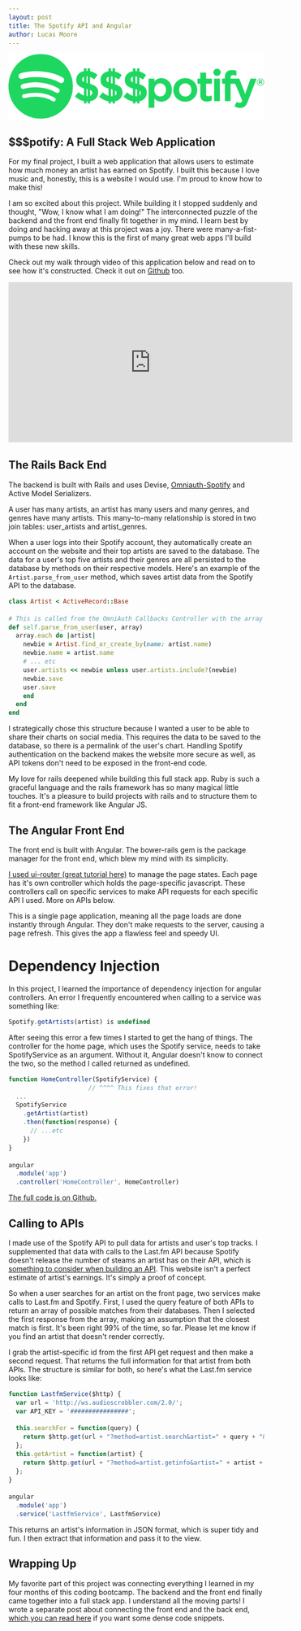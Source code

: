 ```yaml
---
layout: post
title: The Spotify API and Angular
author: Lucas Moore
---
```


![spotify logo](/assets/logo.png)

## $$$potify: A Full Stack Web Application

For my final project, I built a web application that allows users to estimate how much money an artist has earned on Spotify. I built this because I love music and, honestly, this is a website I would use. I'm proud to know how to make this!

I am so excited about this project. While building it I stopped suddenly and thought, "Wow, I know what I am doing!" The interconnected puzzle of the backend and the front end finally fit together in my mind. I learn best by doing and hacking away at this project was a joy. There were many-a-fist-pumps to be had. I know this is the first of many great web apps I'll build with these new skills.

Check out my walk through video of this application below and read on to see how it's constructed. Check it out on [Github](https://github.com/TheLucasMoore/rails-angular-final-project) too.

<iframe width="560" height="315" src="https://www.youtube.com/embed/Hh2tm5K1kvc" frameborder="0" allowfullscreen></iframe>

## The Rails Back End

The backend is built with Rails and uses Devise, [Omniauth-Spotify](https://github.com/icoretech/omniauth-spotify) and Active Model Serializers. 

A user has many artists, an artist has many users and many genres, and genres have many artists. This many-to-many relationship is stored in two join tables: user_artists and artist_genres.

When a user logs into their Spotify account, they automatically create an account on the website and their top artists are saved to the database. The data for a user's top five artists and their genres are all persisted to the database by methods on their respective models. Here's an example of the <code>Artist.parse_from_user</code> method, which saves artist data from the Spotify API to the database.

```ruby
class Artist < ActiveRecord::Base

# This is called from the OmniAuth Callbacks Controller with the array of top artists
def self.parse_from_user(user, array)
  array.each do |artist|
    newbie = Artist.find_or_create_by(name: artist.name)
    newbie.name = artist.name
    # ... etc
    user.artists << newbie unless user.artists.include?(newbie)
    newbie.save
    user.save
    end
  end
end
```
I strategically chose this structure because I wanted a user to be able to share their charts on social media. This requires the data to be saved to the database, so there is a permalink of the user's chart. Handling Spotify authentication on the backend makes the website more secure as well, as API tokens don't need to be exposed in the front-end code. 

My love for rails deepened while building this full stack app. Ruby is such a graceful language and the rails framework has so many magical little touches. It's a pleasure to build projects with rails and to structure them to fit a front-end framework like Angular JS.

## The Angular Front End

The front end is built with Angular. The bower-rails gem is the package manager for the front end, which blew my mind with its simplicity.

[I used ui-router (great tutorial here)](http://start.jcolemorrison.com/angularjs-rails-4-1-and-ui-router-tutorial/) to manage the page states. Each page has it's own controller which holds the page-specific javascript. These controllers call on specific services to make API requests for each specific API I used. More on APIs below. 

This is a single page application, meaning all the page loads are done instantly through Angular. They don't make requests to the server, causing a page refresh. This gives the app a flawless feel and speedy UI.

# Dependency Injection

In this project, I learned the importance of dependency injection for angular controllers. An error I frequently encountered when calling to a service was something like: 

```javascript
Spotify.getArtists(artist) is undefined
```

After seeing this error a few times I started to get the hang of things. The controller for the home page, which uses the Spotify service, needs to take SpotifyService as an argument. Without it, Angular doesn't know to connect the two, so the method I called returned as undefined.

```javascript
function HomeController(SpotifyService) {
                      // ^^^^ This fixes that error!
  ...
  SpotifyService
    .getArtist(artist)
    .then(function(response) {
      // ...etc
    })
}

angular
  .module('app')
  .controller('HomeController', HomeController)
```
[The full code is on Github.](https://github.com/TheLucasMoore/rails-angular-final-project/tree/master/app/assets/javascripts/ng-app/controllers)

## Calling to APIs

I made use of the Spotify API to pull data for artists and user's top tracks. I supplemented that data with calls to the Last.fm API because Spotify doesn't release the number of steams an artist has on their API, which is [something to consider when building an API](http://dev.thelucasmoore.com/2016/06/01/What-to-consider-when-building-an-api.html). This website isn't a perfect estimate of artist's earnings. It's simply a proof of concept.

So when a user searches for an artist on the front page, two services make calls to Last.fm and Spotify. First, I used the query feature of both APIs to return an array of possible matches from their databases. Then I selected the first response from the array, making an assumption that the closest match is first. It's been right 99% of the time, so far. Please let me know if you find an artist that doesn't render correctly. 

I grab the artist-specific id from the first API get request and then make a second request. That returns the full information for that artist from both APIs. The structure is similar for both, so here's what the Last.fm service looks like: 

```javascript
function LastfmService($http) {
  var url = 'http://ws.audioscrobbler.com/2.0/';
  var API_KEY = '################';

  this.searchFor = function(query) {
    return $http.get(url + "?method=artist.search&artist=" + query + "&api_key=" + API_KEY + "&format=json")
  };
  this.getArtist = function(artist) {
    return $http.get(url + "?method=artist.getinfo&artist=" + artist + "&api_key=" + API_KEY + "&format=json")
  };
}

angular
  .module('app')
  .service('LastfmService', LastfmService)
```

This returns an artist's information in JSON format, which is super tidy and fun. I then extract that information and pass it to the view.

## Wrapping Up

My favorite part of this project was connecting everything I learned in my four months of this coding bootcamp. The backend and the front end finally came together into a full stack app. I understand all the moving parts! I wrote a separate post about connecting the front end and the back end, [which you can read here](http://dev.thelucasmoore.com/2016/06/06/Connecting-Rails-To-Angular-Full-Stack-Web-Development.html) if you want some dense code snippets. 